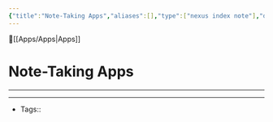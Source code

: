 ```yaml
---
{"title":"Note-Taking Apps","aliases":[],"type":["nexus index note"],"dg-publish":true,"dg-pinned":true,"publish":true,"tags":["index-note"],"permalink":"/apps/note-taking-apps/note-taking-apps/","pinned":true,"dgPassFrontmatter":true,"created":"2023-09-10T14:15:34.622-07:00","updated":"2023-09-10T14:23:40.735-07:00"}
---
```



🔺[[Apps/Apps\|Apps]]

# Note-Taking Apps
---











---
- Tags:: 








